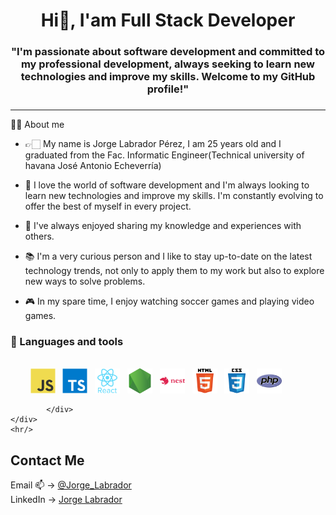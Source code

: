<!DOCTYPE html>
<html lang="en">
<head>
    <meta charset="UTF-8">
    <meta http-equiv="X-UA-Compatible" content="IE=edge">
    <meta name="viewport" content="width=device-width, initial-scale=1.0">
</head>
<body>
    <div align="center">
        <h1 align="center">
            Hi👋, I'am Full Stack Developer
        </h1>
        <h3 align="center">
             "I'm passionate about software development and committed to my professional development, always seeking to learn new technologies and improve my skills. Welcome to my GitHub profile!"
        <h3>
    </div>    
</body>
</html>
  
 ---        
 👨‍💻 About me
  - 👉🏻 My name is Jorge Labrador Pérez, I am 25 years old and I graduated from the Fac. Informatic Engineer(Technical university of havana José Antonio Echeverría)

- 🚀 I love the world of software development and I'm always looking to learn new technologies and improve my skills. I'm constantly evolving to offer the best of myself in every project.

- 🌟 I've always enjoyed sharing my knowledge and experiences with others.

- 📚 I'm a very curious person and I like to stay up-to-date on the latest technology trends, not only to apply them to my work but also to explore new ways to solve problems.

- 🎮 In my spare time, I enjoy watching soccer games and playing video games.

<!DOCTYPE html>
<html lang="en">
<head>
    <meta charset="UTF-8">
    <meta http-equiv="X-UA-Compatible" content="IE=edge">
    <meta name="viewport" content="width=device-width, initial-scale=1.0">

</head>
<body>
    <div align="left">
        <h3>🔨 Languages and tools</h3>&nbsp;
     &nbsp;&nbsp;   <div >
        &nbsp;&nbsp;  &nbsp;&nbsp;&nbsp;&nbsp;
            <img src="https://github.com/devicons/devicon/blob/master/icons/javascript/javascript-original.svg" height="40" width="40"/>&nbsp;&nbsp;
            <img src="https://github.com/devicons/devicon/blob/master/icons/typescript/typescript-original.svg" height="40" width="40"/>&nbsp;&nbsp;
            <img src="https://github.com/devicons/devicon/blob/master/icons/react/react-original-wordmark.svg" height="40" width="40">&nbsp;&nbsp;
            <img src="https://github.com/devicons/devicon/blob/master/icons/nodejs/nodejs-original.svg" height="40" width="40" alt="holaaaa"/>&nbsp;&nbsp;   
            <img src="https://github.com/devicons/devicon/blob/master/icons/nestjs/nestjs-original-wordmark.svg" height="40" width="40">&nbsp;&nbsp;
            <img src="https://github.com/devicons/devicon/blob/master/icons/html5/html5-original-wordmark.svg" height="40" width="40"/>&nbsp;&nbsp;
            <img src="https://github.com/devicons/devicon/blob/master/icons/css3/css3-original-wordmark.svg" height="40" width="40"/>&nbsp;&nbsp;
            <img src="https://github.com/devicons/devicon/blob/master/icons/php/php-original.svg" height="40" width="40"/>&nbsp;&nbsp;
                   
            </div>
    </div>
    <hr/>
  <h2>Contact Me</h2>
Email 📫 -> <a href="mailto:jorgelabrador3108@gmail.com">@Jorge_Labrador</a> <br/>
LinkedIn -> <a href="https://linkedin.com/in/jorge-labrador-perez">Jorge Labrador</a> <br/>
</body>
</html>
